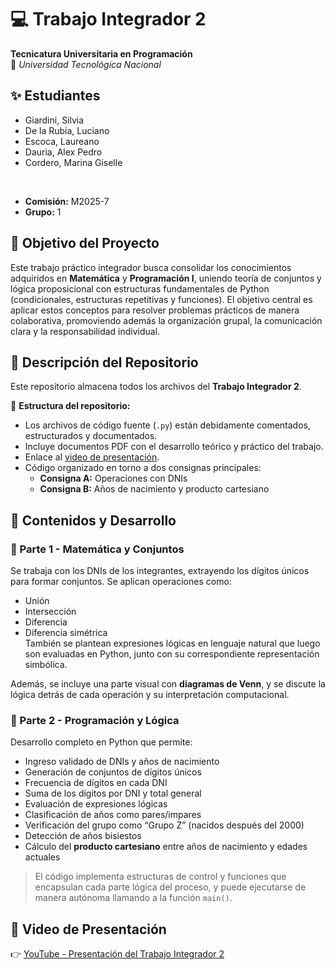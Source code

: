  # 💻 Trabajo Integrador 2 
**Tecnicatura Universitaria en Programación**  
📍 *Universidad Tecnológica Nacional*  

## ✨ Estudiantes  
- Giardini, Silvia
- De la Rubia, Luciano
- Escoca, Laureano
- Dauria, Alex Pedro
- Cordero, Marina Giselle
<br>

- **Comisión:** M2025-7
- **Grupo:** 1

## 🎯 Objetivo del Proyecto  
Este trabajo práctico integrador busca consolidar los conocimientos adquiridos en 
**Matemática** y **Programación I**, uniendo teoría de conjuntos y lógica proposicional 
con estructuras fundamentales de Python (condicionales, estructuras repetitivas y funciones). 
El objetivo central es aplicar estos conceptos para resolver problemas prácticos de manera 
colaborativa, promoviendo además la organización grupal, la comunicación clara y 
la responsabilidad individual.  

## 📂 Descripción del Repositorio  
Este repositorio almacena todos los archivos del **Trabajo Integrador 2**.  

📌 **Estructura del repositorio:**   

- Los archivos de código fuente (`.py`) están debidamente comentados, estructurados y documentados.  
- Incluye documentos PDF con el desarrollo teórico y práctico del trabajo.  
- Enlace al [video de presentación](https://youtu.be/ml6DOmdR-Bg).  
- Código organizado en torno a dos consignas principales:  
  - **Consigna A:** Operaciones con DNIs  
  - **Consigna B:** Años de nacimiento y producto cartesiano 

## 🧠 Contenidos y Desarrollo  

### 🧩 Parte 1 - Matemática y Conjuntos  
Se trabaja con los DNIs de los integrantes, extrayendo los dígitos únicos para formar conjuntos. Se aplican operaciones como:  
- Unión  
- Intersección  
- Diferencia  
- Diferencia simétrica  
También se plantean expresiones lógicas en lenguaje natural que luego son evaluadas en Python, junto con su correspondiente representación simbólica.  

Además, se incluye una parte visual con **diagramas de Venn**, y se discute la lógica detrás de cada operación y su interpretación computacional.

### 🧪 Parte 2 - Programación y Lógica  
Desarrollo completo en Python que permite:  
- Ingreso validado de DNIs y años de nacimiento  
- Generación de conjuntos de dígitos únicos  
- Frecuencia de dígitos en cada DNI  
- Suma de los dígitos por DNI y total general  
- Evaluación de expresiones lógicas  
- Clasificación de años como pares/impares  
- Verificación del grupo como “Grupo Z” (nacidos después del 2000)  
- Detección de años bisiestos  
- Cálculo del **producto cartesiano** entre años de nacimiento y edades actuales  

> El código implementa estructuras de control y funciones que encapsulan cada parte lógica del proceso, y puede ejecutarse de manera autónoma llamando a la función `main()`.

## 🎥 Video de Presentación  
👉 [YouTube - Presentación del Trabajo Integrador 2](https://youtu.be/ml6DOmdR-Bg)   
